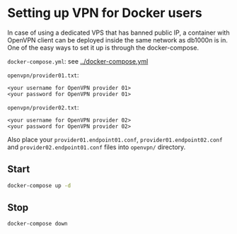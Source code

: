 # Setting up VPN for Docker users

In case of using a dedicated VPS that has banned public IP, a container with OpenVPN client can be deployed inside the same network as db1000n is in.
One of the easy ways to set it up is through the docker-compose.

`docker-compose.yml`: see [../docker-compose.yml](../docker-compose.yml)

`openvpn/provider01.txt`:

```
<your username for OpenVPN provider 01>
<your password for OpenVPN provider 01>
```

`openvpn/provider02.txt`:

```
<your username for OpenVPN provider 02>
<your password for OpenVPN provider 02>
```

Also place your `provider01.endpoint01.conf`, `provider01.endpoint02.conf` and `provider02.endpoint01.conf` files into `openvpn/` directory.

## Start

```sh
docker-compose up -d
```

## Stop

```sh
docker-compose down
```

